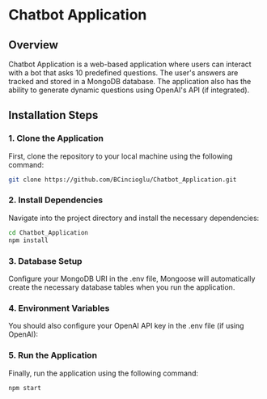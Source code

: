 # Chatbot Application

## Overview
Chatbot Application is a web-based application where users can interact with a bot that asks 10 predefined questions. The user's answers are tracked and stored in a MongoDB database. The application also has the ability to generate dynamic questions using OpenAI's API (if integrated).

## Installation Steps

### 1. Clone the Application

First, clone the repository to your local machine using the following command:

```sh
git clone https://github.com/BCincioglu/Chatbot_Application.git
```

### 2. Install Dependencies

Navigate into the project directory and install the necessary dependencies:

```sh
cd Chatbot_Application
npm install
```

### 3. Database Setup

Configure your MongoDB URI in the .env file, Mongoose will automatically create the necessary database tables when you run the application.


### 4. Environment Variables

You should also configure your OpenAI API key in the .env file (if using OpenAI):


### 5. Run the Application

Finally, run the application using the following command:

```sh
npm start
```

